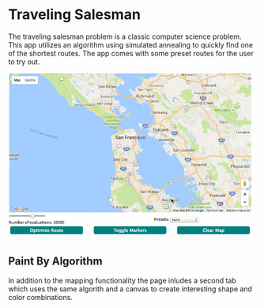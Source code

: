 # Traveling Salesman

The traveling salesman problem is a classic computer science problem. This app utilizes an algorithm using simulated annealing to quickly find one of the shortest routes. The app comes with some preset routes for the user to try out.

![alt-tag](state-cap.gif)

## Paint By Algorithm

In addition to the mapping functionality the page inludes a second tab which uses the same algorith and a canvas to create interesting shape and color combinations.